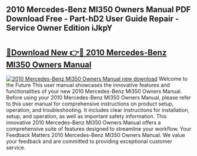 ## 2010 Mercedes-Benz Ml350 Owners Manual PDF Download Free - Part-hD2 User Guide Repair - Service Owner Edition iJkpY

# <h2><a href="http://bc99040.oget.top/?id=2010+Mercedes-Benz+Ml350+Owners+Manual">🔗Download New 👉🔴 2010 Mercedes-Benz Ml350 Owners Manual</a></h2>

[![2010 Mercedes-Benz Ml350 Owners Manual new download](https://i.imgur.com/5g1atiW.png)](http://bc99040.oget.top/?id=2010+Mercedes-Benz+Ml350+Owners+Manual)
Welcome to the Future This user manual showcases the innovative features and functionalities of your new 2010 Mercedes-Benz Ml350 Owners Manual. Before using your 2010 Mercedes-Benz Ml350 Owners Manual, please refer to this user manual for comprehensive instructions on product setup, operation, and troubleshooting. It includes clear instructions for installation, setup, and operation, as well as important safety information. This innovative 2010 Mercedes-Benz Ml350 Owners Manual offers a comprehensive suite of features designed to streamline your workflow. Your Feedback Matters 2010 Mercedes-Benz Ml350 Owners Manual. We value your feedback and are committed to providing exceptional customer service.

